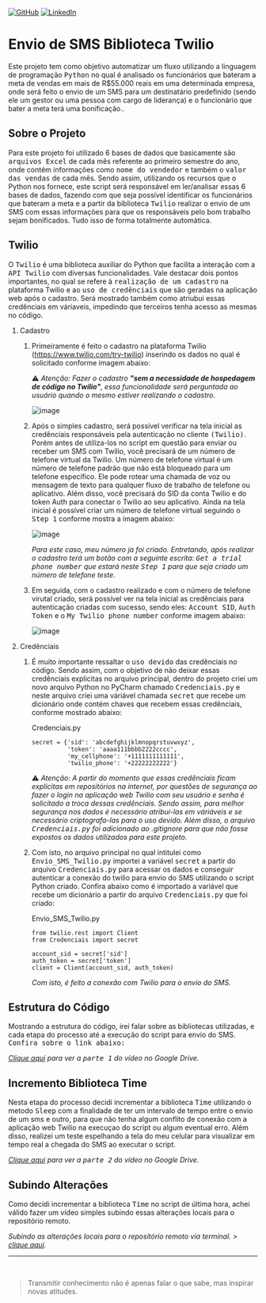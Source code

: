 [![GitHub](https://img.shields.io/github/license/jdeveloperanalyst/Analise-de-Dados)](https://github.com/jdeveloperanalyst/Analise-de-Dados/blob/master/LICENSE)
[![LinkedIn](https://img.shields.io/badge/-LinkedIn-05122A?style=flat&logo=linkedin)](https://www.linkedin.com/in/jonatas-silva-dev-6a6f6e/)
# Envio de SMS Biblioteca Twilio

Este projeto tem como objetivo automatizar um fluxo utilizando a linguagem de programação <kbd>Python</kbd> no qual é analisado os funcionários que bateram a meta de vendas em mais de R$55.000 reais em uma determinada empresa, onde será feito o envio de um SMS para um destinatário predefinido (sendo ele um gestor ou uma pessoa com cargo de liderança) e o funcionário que bater a meta terá uma bonificação..
<br>

## Sobre o Projeto

Para este projeto foi utilizado 6 bases de dados que basicamente são <kbd>arquivos Excel</kbd> de cada mês referente ao primeiro semestre do ano, onde contém informações como <kbd>nome do vendedor</kbd> e também o <kbd>valor das vendas</kbd> de cada mês. Sendo assim, utilizando os recursos que o Python nos fornece, este script será responsável em ler/analisar essas 6 bases de dados, fazendo com que seja possível identificar os funcionários que bateram a meta e a partir da biblioteca <kbd>Twilio</kbd> realizar o envio de um SMS com essas informações para que os responsáveis pelo bom trabalho sejam bonificados. Tudo isso de forma totalmente automática.

## Twilio

O <kbd>Twilio</kbd> é uma biblioteca auxiliar do Python que facilita a interação com a <kbd>API Twilio</kbd> com diversas funcionalidades. Vale destacar dois pontos importantes, no qual se refere à <kbd>realização de um cadastro</kbd> na plataforma Twilio e ao <kbd>uso de credênciais</kbd> que são geradas na aplicação web após o cadastro. Será mostrado também como atriubui essas credênciais em váriaveis, impedindo que terceiros tenha acesso as mesmas no código.

1. Cadastro
   1. Primeiramente é feito o cadastro na plataforma Twilio (https://www.twilio.com/try-twilio) inserindo os dados no qual é solicitado conforme imagem abaixo:

      ⚠️ _Atenção: Fazer o cadastro **"sem a necessidade de hospedagem de código no Twilio"**, essa funcionalidade será perguntada ao usuário quando o mesmo estiver realizando o cadastro._ 
   
       ![image](https://user-images.githubusercontent.com/112918533/230236529-5376f5c1-fa3c-467f-8eba-472e0f440d1e.png)
      
   2. Após o simples cadastro, será possível verificar na tela inicial as credênciais responsáveis pela autenticação no cliente <kbd>(Twilio)</kbd>. Porém antes de utiliza-los no script em questão para enviar ou receber um SMS com Twilio, você precisará de um número de telefone virtual da Twilio. Um número de telefone virtual é um número de telefone padrão que não está bloqueado para um telefone específico. Ele pode rotear uma chamada de voz ou mensagem de texto para qualquer fluxo de trabalho de telefone ou aplicativo. Além disso, você precisará do SID da conta Twilio e do token Auth para conectar o Twilio ao seu aplicativo. Ainda na tela inicial é possível criar um número de telefone virtual seguindo o <kbd>Step 1</kbd> conforme mostra a imagem abaixo:

      ![image](https://user-images.githubusercontent.com/112918533/230239805-5004088e-9674-4ac3-b130-98562c2e8cd1.png)
   
      _Para este caso, meu número ja foi criado. Entretando, após realizar o cadastro terá um botão com a seguinte escrita: <kbd>Get a trial phone number</kbd> que estará neste <kbd>Step 1</kbd> para que seja criado um número de telefone teste_.
      
   3. Em seguida, com o cadastro realizado e com o número de telefone virutal criado, será possível ver na tela inicial as credênciais para autenticação criadas com sucesso, sendo eles: <kbd>Account SID</kbd>, <kbd>Auth Token</kbd> e o <kbd>My Twilio phone number</kbd> conforme imagem abaixo:

      ![image](https://user-images.githubusercontent.com/112918533/230244611-5fe59d3b-e403-4099-96f0-a4dbbc1305b2.png)

2. Credênciais
   1. É muito importante ressaltar o <kbd>uso devido</kbd> das credênciais no código. Sendo assim, com o objetivo de não deixar essas credênciais explicitas no arquivo principal, dentro do projeto criei um novo arquivo Python no PyCharm chamado <kbd>Credenciais.py</kbd> e neste arquivo criei uma váriável chamada <kbd>secret</kbd> que recebe um dicionário onde contém chaves que recebem essas credênciais, conforme mostrado abaixo: 
   
      Credenciais.py
      ```
      secret = {'sid': 'abcdefghijklmnopqrstuvwxyz',
                'token': 'aaaa111bbbb2222cccc',
                'my_cellphone': '+1111111111111',
                'twilio_phone': '+22222222222'}
       ```
       ⚠️ _Atenção: A partir do momento que essas credênciais ficam explicitas em repositórios na internet, por questões de segurança ao fazer o login na aplicação web Twilio com seu usuário e senha é solicitado a troca dessas credênciais. Sendo assim, para melhor segurança nos dados é necessário atribui-las em váriáveis e se necessário criptografa-las para o uso devido. Além disso, o arquivo <kbd>Credenciais.py</kbd> foi adicionado ao .gitignore para que não fosse expostos os dados utilizados para este projeto._
    
    2. Com isto, no arquivo principal no qual intitulei como <kbd>Envio_SMS_Twilio.py</kbd> importei a variável <kbd>secret</kbd> a partir do arquivo <kbd>Credenciais.py</kbd> para acessar os dados e conseguir autenticar a conexão do twilio para envio do SMS utilizando o script Python criado. Confira abaixo como é importado a variável que recebe um dicionário a partir do arquivo <kbd>Credenciais.py</kbd> que foi criado:
   
       Envio_SMS_Twilio.py
       ```
       from twilio.rest import Client
       from Credenciais import secret
       
       account_sid = secret['sid']
       auth_token = secret['token']
       client = Client(account_sid, auth_token)
       ```
       _Com isto, é feito a conexão com Twilio para o envio do SMS._
       
## Estrutura do Código

Mostrando a estrutura do código, irei falar sobre as bibliotecas utilizadas, e cada etapa do processo até a execução do script para envio do SMS. <kbd>Confira sobre o link abaixo:</kdb> 

_[Clique aqui](https://drive.google.com/file/d/1tAFkhntNOcD3i3kurQnfe6riJEWmrLSe/view?usp=share_link) para ver a <kbd>parte 1</kbd> do vídeo no Google Drive._

## Incremento Biblioteca Time

Nesta etapa do processo decidi incrementar a biblioteca <kbd>Time</kbd> utilizando o metodo <kbd>Sleep</kbd> com a finalidade de ter um intervalo de tempo entre o envio de um sms e outro, para que não tenha algum conflito de conexão com a aplicação web Twilio na execuçao do script ou algum eventual erro. Além disso, realizei um teste espelhando a tela do meu celular para visualizar em tempo real a chegada do SMS ao executar o script.

_[Clique aqui](https://drive.google.com/file/d/18NeJ-Cbv9SLb4PpDlVp05vf6mtf3qrtR/view?usp=share_link) para ver a <kbd>parte 2</kbd> do vídeo no Google Drive._

## Subindo Alterações

Como decidi incrementar a biblioteca <kbd>Time</kbd> no script de última hora, achei válido fazer um vídeo simples subindo essas alterações locais para o repositório remoto.

_Subindo as alterações locais para o repositório remoto via terminal. > [clique aqui](https://drive.google.com/file/d/1DKDi39HA3WbbTAnT-BvwNjikvNz_5Nwo/view?usp=share_link)._

***

<br>

> Transmitir conhecimento não é apenas falar o que sabe, mas inspirar novas atitudes.
